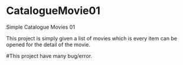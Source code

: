 # CatalogueMovie01
Simple Catalogue Movies 01

This project is simply given a list of movies which is every item can be opened for the detail of the movie.

#This project have many bug/error.
